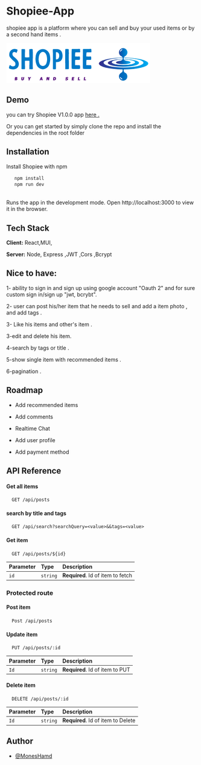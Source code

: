 # Shopiee-App

shopiee app is a platform where you can sell and buy your used items or by a second hand items .


![Logo](https://github.com/Mones-Hamd/Shopiee-App/blob/main/client/shopiee/src/imgs/logo.png)

## Demo

 you can try Shopiee V1.0.0 app <a href="https://illustrious-snickerdoodle-4d5125.netlify.app/auth"> here .</a>

Or you can get started by simply clone the repo and install the dependencies in the root folder


## Installation

Install Shopiee with npm

```bash
   npm install 
   npm run dev
  
```
 Runs the app in the development mode.
Open http://localhost:3000 to view it in the browser.
## Tech Stack

**Client:** React,MUI,

**Server:** Node, Express ,JWT ,Cors ,Bcrypt


## Nice to have:
1- ability to sign in and sign up using google account "Oauth 2" and for sure custom sign in/sign up "jwt, bcrybt".

2- user can post his/her item that he needs to sell and add a item photo , and add tags .

3- Like his items and other's item .

3-edit and delete his item.

4-search by tags or title .

5-show single item with recommended items .

6-pagination .

## Roadmap
- Add recommended items

- Add comments 

- Realtime Chat

- Add user profile 

- Add payment method 



## API Reference

#### Get all items

```http
  GET /api/posts
```
#### search by title and tags
```http
  GET /api/search?searchQuery=<value>&&tags=<value>
```

#### Get item

```http
  GET /api/posts/${id}
```

| Parameter | Type     | Description                       |
| :-------- | :------- | :-------------------------------- |
| `id`      | `string` | **Required**. Id of item to fetch |


### Protected route

#### Post  item

```http
  Post /api/posts
```


#### Update item

```http
  PUT /api/posts/:id
```

| Parameter | Type     | Description                |
| :-------- | :------- | :------------------------- |
|  `Id`  | `string` | **Required**. Id of item to PUT |

#### Delete item
```http
  DELETE /api/posts/:id
```

| Parameter | Type     | Description                |
| :-------- | :------- | :------------------------- |
|  `Id`  | `string` | **Required**. Id of item to Delete |




## Author

- [@MonesHamd](https://www.github.com/Mones-Hamd)

